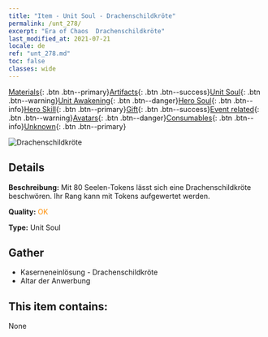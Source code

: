 ```yaml
---
title: "Item - Unit Soul - Drachenschildkröte"
permalink: /unt_278/
excerpt: "Era of Chaos  Drachenschildkröte"
last_modified_at: 2021-07-21
locale: de
ref: "unt_278.md"
toc: false
classes: wide
---
```

 [Materials](/ItemsDE/){: .btn .btn--primary}[Artifacts](/ItemsDE/Artifacts/){: .btn .btn--success}[Unit Soul](/ItemsDE/UnitSoul/){: .btn .btn--warning}[Unit Awakening](/ItemsDE/UnitAwakening/){: .btn .btn--danger}[Hero Soul](/ItemsDE/HeroSoul/){: .btn .btn--info}[Hero Skill](/ItemsDE/HeroSkill/){: .btn .btn--primary}[Gift](/ItemsDE/Gift/){: .btn .btn--success}[Event related](/ItemsDE/Events/){: .btn .btn--warning}[Avatars](/ItemsDE/Avatars/){: .btn .btn--danger}[Consumables](/ItemsDE/Consumables/){: .btn .btn--info}[Unknown](/ItemsDE/Unknown/){: .btn .btn--primary}

 ![Drachenschildkröte](/images/u/ti_longgui.jpg)

## Details
 **Beschreibung:** Mit 80 Seelen-Tokens lässt sich eine Drachenschildkröte beschwören. Ihr Rang kann mit Tokens aufgewertet werden.

 **Quality:** <span style="color: #FF8C00">OK</span>

 **Type:** Unit Soul

## Gather

*    Kaserneneinlösung - Drachenschildkröte 
*    Altar der Anwerbung 

## This item contains:

  None

